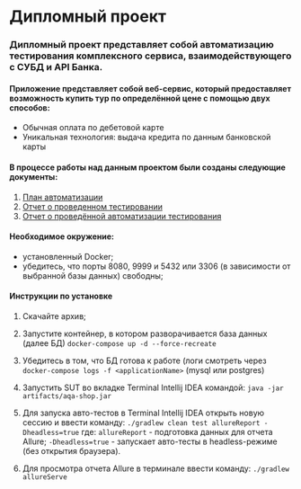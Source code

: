 # Дипломный проект 
### Дипломный проект представляет собой автоматизацию тестирования комплексного сервиса, взаимодействующего с СУБД и API Банка.
#### Приложение представляет собой веб-сервис, который предоставляет возможность купить тур по определённой цене с помощью двух способов:
- Обычная оплата по дебетовой карте 
- Уникальная технология: выдача кредита по данным банковской карты 

#### В процессе работы над данным проектом были созданы следующие документы:
1. [План автоматизации](https://github.com/Alisa68/QA-Diploma/blob/master/docs/Plan.md)
2. [Отчет о проведенном тестировании](https://github.com/Alisa68/QA-Diploma/blob/master/docs/Report.md)
3. [Отчет о проведённой автоматизации тестирования](https://github.com/Alisa68/QA-Diploma/blob/master/docs/Summary.md)

#### Необходимое окружение:
- установленный Docker;
- убедитесь, что порты 8080, 9999 и 5432 или 3306 (в зависимости от выбранной базы данных) свободны;

#### Инструкции по установке
1. Скачайте архив;

2. Запустите контейнер, в котором разворачивается база данных (далее БД) `docker-compose up -d --force-recreate`

3. Убедитесь в том, что БД готова к работе (логи смотреть через `docker-compose logs -f <applicationName>` (mysql или postgres)
4. Запустить SUT во вкладке Terminal Intellij IDEA командой:
`java -jar artifacts/aqa-shop.jar`
5. Для запуска авто-тестов в Terminal Intellij IDEA открыть новую сессию и ввести команду:
`./gradlew clean test allureReport -Dheadless=true`
где:
`allureReport` - подготовка данных для отчета Allure;
`-Dheadless=true` - запускает авто-тесты в headless-режиме (без открытия браузера).
6. Для просмотра отчета Allure в терминале ввести команду:
`./gradlew allureServe`


